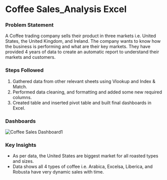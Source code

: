 # Coffee Sales_Analysis Excel

### Problem Statement

A Coffee trading company sells their product in three markets i.e. United States, the United Kingdom, and Ireland. The company wants to know how the business is performing and what are their key markets. They have provided 4 years of data to create an automatic report to understand their markets and customers.

### Steps Followed

1. Gathered data from other relevant sheets using Vlookup and Index & Match.
2. Performed data cleaning, and formatting and added some new required columns.
3. Created table and inserted pivot table and built final dashboards in Excel.

### Dashboards

![Coffee Sales Dashboard1](https://github.com/nadirquamer/Coffee_Sales_Analysis_Excel/assets/46354703/0844fa76-0089-4600-a9e5-a54a6011f189)

### Key Insights

- As per data, the United States are biggest market for all roasted types and sizes.
- Data shows all 4 types of coffee i.e. Arabica, Excelsa, Liberica, and Robusta have very dynamic sales with time.


